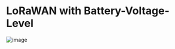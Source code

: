 # LoRaWAN with Battery-Voltage-Level
![image](https://user-images.githubusercontent.com/52659391/209548461-ff302562-a6ff-4bee-8a6a-a0c0301ab341.png)
